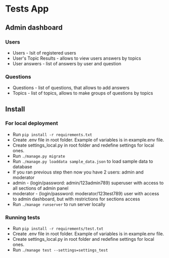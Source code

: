 # Tests App

## Admin dashboard

### Users

* Users - lsit of registered users
* User's Topic Results - allows to view users answers by topics
* User answers - list of answers by user and question

### Questions

* Questions - list of questions, that allows to add answers
* Topics - list of topics, allows to make groups of questions by topics


## Install

### For local deployment

* Run ```pip install -r requirements.txt```
* Create .env file in root folder. Example of variables is in example.env file.
* Create settings_local.py in root folder and redefine settings for local ones.
* Run ```./manage.py migrate```
* Run ```./manage.py loaddata sample_data.json``` to load sample data to database
* If you ran previous step then now you have 2 users: admin and moderator
* admin - (login/password: admin/123admin789) superuser with access to all sections of admin panel
* moderator - (login/password: moderator/123test789) user with access to admin dashboard, but with restrictions for sections access
* Run ```./manage runserver``` to run server locally

### Running tests

* Run ```pip install -r requirements/test.txt```
* Create .env file in root folder. Example of variables is in example.env file.
* Create settings_local.py in root folder and redefine settings for local ones.
* Run ```./manage test --settings=settings_test```
